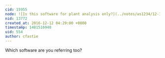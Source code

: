 ```yaml
---
cid: 15955
node: ![Is this software for plant analysis only?](../notes/as1234/12-12-2016/is-this-software-for-plant-analysis-only)
nid: 13772
created_at: 2016-12-12 04:29:00 +0000
timestamp: 1481516940
uid: 554
author: cfastie
---
```


Which software are you referring too?